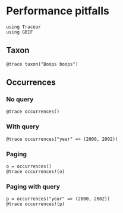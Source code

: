 # Performance pitfalls

```@example trace
using Traceur
using GBIF
```

## Taxon

```@example trace
@trace taxon("Boops boops")
```

## Occurrences

### No query

```@example trace
@trace occurrences()
```

### With query

```@example trace
@trace occurrences("year" => (2000, 2002))
```

### Paging

```@example trace
o = occurrences()
@trace occurrences!(o)
```

### Paging with query

```@example trace
p = occurrences("year" => (2000, 2002))
@trace occurrences!(p)
```
